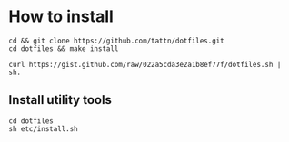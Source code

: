 # How to install
```
cd && git clone https://github.com/tattn/dotfiles.git
cd dotfiles && make install
```

```
curl https://gist.github.com/raw/022a5cda3e2a1b8ef77f/dotfiles.sh | sh.
```

## Install utility tools

```
cd dotfiles
sh etc/install.sh
```

